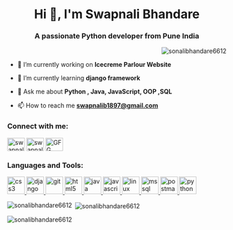 
<h1 align="center">Hi 👋, I'm Swapnali Bhandare</h1>
<h3 align="center">A passionate Python developer from Pune India</h3>

<p align="right"> <img src="https://encrypted-tbn0.gstatic.com/images?q=tbn:ANd9GcR13PzZUJXsGWzJcIR5sQ5H0q4vr8vDESnh5Q&usqp=CAU" alt="sonalibhandare6612" /> </p>


- 🔭 I’m currently working on **Icecreme Parlour Website**

- 🌱 I’m currently learning **django framework**

- 💬 Ask me about **Python , Java, JavaScript, OOP ,SQL**

- 📫 How to reach me **swapnalib1897@gmail.com**
<body bg-dark>
<h3 align="left">Connect with me:</h3>
<p align="left">
<a href="https://linkedin.com/in/swapnali-bhandare" target="blank"><img align="center" src="https://www.vectorlogo.zone/logos/linkedin/linkedin-icon.svg" alt="swapnali bhandare" height="30" width="40" /></a>
<a href="https://www.leetcode.com/swapnalib1897@gmail.com" target="blank"><img align="center" src="https://upload.wikimedia.org/wikipedia/commons/thumb/0/0a/LeetCode_Logo_black_with_text.svg/458px-LeetCode_Logo_black_with_text.svg.png?20200122084501" alt="swapnalileetcode " height="30" width="40" /></a>
<a href="https://auth.geeksforgeeks.org/user/swapnalkje7" target="blank"><img align="center" src="https://www.vectorlogo.zone/logos/geeksforgeeks/geeksforgeeks-icon.svg" alt="GFG" height="30" width="40" /></a>
</p>

<h3 align="left">Languages and Tools:</h3>
<p align="left"> <a href="https://www.w3schools.com/css/" target="_blank" rel="noreferrer"> <img src="https://www.vectorlogo.zone/logos/w3_css/w3_css-official.svg" alt="css3" width="40" height="40"/> </a> <a href="https://www.djangoproject.com/" target="_blank" rel="noreferrer"> <img src="https://www.vectorlogo.zone/logos/djangoproject/djangoproject-icon.svg" alt="django" width="40" height="40"/> </a> <a href="https://git-scm.com/" target="_blank" rel="noreferrer"> <img src="https://www.vectorlogo.zone/logos/git-scm/git-scm-icon.svg" alt="git" width="40" height="40"/> </a> <a href="https://www.w3.org/html/" target="_blank" rel="noreferrer"> <img src="https://www.vectorlogo.zone/logos/w3_html5/w3_html5-icon.svg" alt="html5" width="40" height="40"/> </a> <a href="https://www.java.com" target="_blank" rel="noreferrer"> <img src="https://www.vectorlogo.zone/logos/java/java-icon.svg" alt="java" width="40" height="40"/> </a> <a href="https://developer.mozilla.org/en-US/docs/Web/JavaScript" target="_blank" rel="noreferrer"> <img src="https://www.vectorlogo.zone/logos/javascript/javascript-icon.svg" alt="javascript" width="40" height="40"/> </a> <a href="https://www.linux.org/" target="_blank" rel="noreferrer"> <img src="https://www.vectorlogo.zone/logos/linux/linux-icon.svg" alt="linux" width="40" height="40"/> </a> <a href="https://www.microsoft.com/en-us/sql-server" target="_blank" rel="noreferrer"> <img src="https://www.vectorlogo.zone/logos/mysql/mysql-icon.svg" alt="mssql" width="40" height="40"/> </a>  <a href="https://postman.com" target="_blank" rel="noreferrer"> <img src="https://www.vectorlogo.zone/logos/getpostman/getpostman-icon.svg" alt="postman" width="40" height="40"/> </a> <a href="https://www.python.org" target="_blank" rel="noreferrer"> <img src="https://www.vectorlogo.zone/logos/python/python-icon.svg" alt="python" width="40" height="40"/> </a> </p>

<p><img align="left" src="https://github-readme-stats.vercel.app/api/top-langs?username=sonalibhandare6612&show_icons=true&locale=en&layout=compact" alt="sonalibhandare6612" /></p>

<p>&nbsp;<img align="center" src="https://github-readme-stats.vercel.app/api?username=sonalibhandare6612&show_icons=true&locale=en" alt="sonalibhandare6612" /></p>

<p><img align="center" src="https://github-readme-streak-stats.herokuapp.com/?user=sonalibhandare6612&" alt="sonalibhandare6612" /></p>

